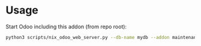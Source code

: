 # Usage

Start Odoo including this addon (from repo root):

```bash
python3 scripts/nix_odoo_web_server.py --db-name mydb --addon maintenance_request_repair
```

